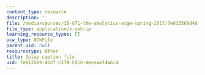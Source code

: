 ```yaml
---
content_type: resource
description: ''
file: /media/courses/15-071-the-analytics-edge-spring-2017/7e613569d4df5178b5106eeeaef4a6cd_X_reyHNRYws.vtt
file_type: application/x-subrip
learning_resource_types: []
ocw_type: OCWFile
parent_uid: null
resourcetype: Other
title: 3play caption file
uid: 7e613569-d4df-5178-b510-6eeeaef4a6cd
---
```

